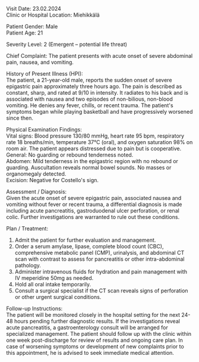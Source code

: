 Visit Date: 23.02.2024  
Clinic or Hospital Location: Miehikkälä  

Patient Gender: Male  
Patient Age: 21  

Severity Level: 2 (Emergent – potential life threat)

Chief Complaint: The patient presents with acute onset of severe abdominal pain, nausea, and vomiting.

History of Present Illness (HPI):  
The patient, a 21-year-old male, reports the sudden onset of severe epigastric pain approximately three hours ago. The pain is described as constant, sharp, and rated at 9/10 in intensity. It radiates to his back and is associated with nausea and two episodes of non-bilious, non-blood vomiting. He denies any fever, chills, or recent trauma. The patient's symptoms began while playing basketball and have progressively worsened since then.

Physical Examination Findings:  
Vital signs: Blood pressure 130/80 mmHg, heart rate 95 bpm, respiratory rate 18 breaths/min, temperature 37°C (oral), and oxygen saturation 98% on room air. The patient appears distressed due to pain but is cooperative.  
General: No guarding or rebound tenderness noted.  
Abdomen: Mild tenderness in the epigastric region with no rebound or guarding. Auscultation reveals normal bowel sounds. No masses or organomegaly detected.  
Excision: Negative for Costello's sign.

Assessment / Diagnosis:  
Given the acute onset of severe epigastric pain, associated nausea and vomiting without fever or recent trauma, a differential diagnosis is made including acute pancreatitis, gastroduodenal ulcer perforation, or renal colic. Further investigations are warranted to rule out these conditions.

Plan / Treatment:  
1. Admit the patient for further evaluation and management.
2. Order a serum amylase, lipase, complete blood count (CBC), comprehensive metabolic panel (CMP), urinalysis, and abdominal CT scan with contrast to assess for pancreatitis or other intra-abdominal pathology.
3. Administer intravenous fluids for hydration and pain management with IV meperidine 50mg as needed.
4. Hold all oral intake temporarily.
5. Consult a surgical specialist if the CT scan reveals signs of perforation or other urgent surgical conditions.

Follow-up Instructions:  
The patient will be monitored closely in the hospital setting for the next 24-48 hours pending further diagnostic results. If the investigations reveal acute pancreatitis, a gastroenterology consult will be arranged for specialized management. The patient should follow up with the clinic within one week post-discharge for review of results and ongoing care plan. In case of worsening symptoms or development of new complaints prior to this appointment, he is advised to seek immediate medical attention.